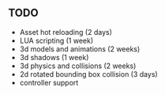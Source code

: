 
## TODO

* Asset hot reloading (2 days)
* LUA scripting (1 week)
* 3d models and animations (2 weeks)
* 3d shadows (1 week)
* 3d physics and collisions (2 weeks)
* 2d rotated bounding box collision (3 days)
* controller support
